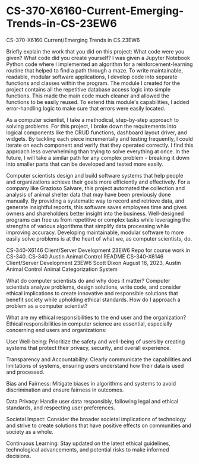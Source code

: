 # CS-370-X6160-Current-Emerging-Trends-in-CS-23EW6
CS-370-X6160 Current/Emerging Trends in CS 23EW6

Briefly explain the work that you did on this project: What code were you given? What code did you create yourself?
I was given a Jupyter Notebook Python code where I implemented an algorithm for a reinforcement-learning routine that helped to find a path through a maze.
To write maintainable, readable, modular software applications, I develop code into separate functions and classes within the program. The module I created for the project contains all the repetitive database access logic into simple functions. This made the main code much cleaner and allowed the functions to be easily reused. To extend this module's capabilities, I added error-handling logic to make sure that errors were easily located.

As a computer scientist, I take a methodical, step-by-step approach to solving problems. For this project, I broke down the requirements into logical components like the CRUD functions, dashboard layout driver, and widgets. By tackling each piece incrementally and testing frequently, I could iterate on each component and verify that they operated correctly. I find this approach less overwhelming than trying to solve everything at once. In the future, I will take a similar path for any complex problem - breaking it down into smaller parts that can be developed and tested more easily.

Computer scientists design and build software systems that help people and organizations achieve their goals more efficiently and effectively. For a company like Grazioso Salvare, this project automated the collection and analysis of animal shelter data that may have been previously done manually. By providing a systematic way to record and retrieve data, and generate insightful reports, this software saves employees time and gives owners and shareholders better insight into the business. Well-designed programs can free us from repetitive or complex tasks while leveraging the strengths of various algorithms that simplify data processing while improving accuracy. Developing maintainable, modular software to more easily solve problems is at the heart of what we, as computer scientists, do.

CS-340-X6146 Client/Server Development 23EW6 Repo for course work in CS-340. CS-340 Austin Animal Control README CS-340-X6146 Client/Server Development 23EW6 Scott Dixon August 16, 2023, Austin Animal Control Animal Categorization System


What do computer scientists do and why does it matter?
Computer scientists analyze problems, design solutions, write code, and consider ethical implications to create innovative and responsible solutions that benefit society while upholding ethical standards.
How do I approach a problem as a computer scientist?

What are my ethical responsibilities to the end user and the organization?
Ethical responsibilities in computer science are essential, especially concerning end users and organizations:

User Well-being: Prioritize the safety and well-being of users by creating systems that protect their privacy, security, and overall experience.

Transparency and Accountability: Clearly communicate the capabilities and limitations of systems, ensuring users understand how their data is used and processed.

Bias and Fairness: Mitigate biases in algorithms and systems to avoid discrimination and ensure fairness in outcomes.

Data Privacy: Handle user data responsibly, following legal and ethical standards, and respecting user preferences.

Societal Impact: Consider the broader societal implications of technology and strive to create solutions that have positive effects on communities and society as a whole.

Continuous Learning: Stay updated on the latest ethical guidelines, technological advancements, and potential risks to make informed decisions.

 

